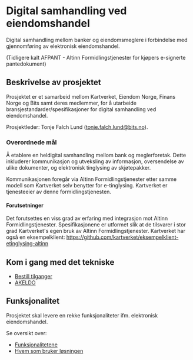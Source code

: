 # Digital samhandling ved eiendomshandel 
Digital samhandling mellom banker og eiendomsmeglere i forbindelse med gjennomføring av elektronisk eiendomshandel.


(Tidligere kalt AFPANT - Altinn Formidlingstjenester for kjøpers e-signerte pantedokument)

## Beskrivelse av prosjektet
Prosjektet er et samarbeid mellom Kartverket, Eiendom Norge, Finans Norge og Bits samt deres medlemmer, for å utarbeide bransjestandarder/spesifikasjoner for digital samhandling ved eiendomshandel.

Prosjektleder: Tonje Falch Lund (tonje.falch.lund@bits.no).

### Overordnede mål
Å etablere en heldigital samhandling mellom bank og meglerforetak. Dette inkluderer kommunikasjon og utveksling av informasjon,  oversendelse av ulike dokumenter, og elektronisk tinglysing av skjøtepakker.

Kommunikasjonen foregår via Altinn Formidlingstjenester etter samme modell som Kartverket selv benytter for e-tinglysing. Kartverket er tjenesteeier av denne formidlingstjenesten.



#### Forutsetninger
Det forutsettes en viss grad av erfaring med integrasjon mot Altinn Formidlingstjenester. Spesifikasjonene er utformet slik at de tilsvarer i stor grad Kartverket's egen bruk av Altinn Formidlingstjenester.
Kartverket har også en eksempelklient: https://github.com/kartverket/eksempelklient-etinglysing-altinn


## Kom i gang med det tekniske

- [Bestill tilganger](./tilgang.md)
- [AKELDO](./akeldo.md)


## Funksjonalitet

Prosjektet skal levere en rekke funksjonaliteter ifm. elektronisk eiendomshandel.

Se oversikt over:
- [Funksjonalitetene](./funksjonalitet.md)
- [Hvem som bruker løsningen](./hvem-bruker-loesningen.md)




